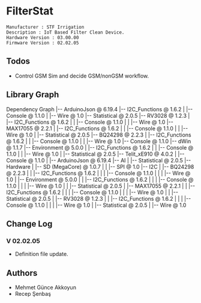 # FilterStat

    Manufacturer : STF Irrigation
    Description : IoT Based Filter Clean Device.
    Hardware Version : 03.00.00
    Firmware Version : 02.02.05

## Todos
* Control GSM Sim and decide GSM/nonGSM workflow.

## Library Graph

Dependency Graph
|-- ArduinoJson @ 6.19.4
|-- I2C_Functions @ 1.6.2
|   |-- Console @ 1.1.0
|   |-- Wire @ 1.0
|-- Statistical @ 2.0.5
|-- RV3028 @ 1.2.3
|   |-- I2C_Functions @ 1.6.2
|   |   |-- Console @ 1.1.0
|   |   |-- Wire @ 1.0
|-- MAX17055 @ 2.2.1
|   |-- I2C_Functions @ 1.6.2
|   |   |-- Console @ 1.1.0
|   |   |-- Wire @ 1.0
|   |-- Statistical @ 2.0.5
|-- BQ24298 @ 2.2.3
|   |-- I2C_Functions @ 1.6.2
|   |   |-- Console @ 1.1.0
|   |   |-- Wire @ 1.0
|-- Console @ 1.1.0
|-- dWin @ 1.1.7
|-- Environment @ 5.0.0
|   |-- I2C_Functions @ 1.6.2
|   |   |-- Console @ 1.1.0
|   |   |-- Wire @ 1.0
|   |-- Statistical @ 2.0.5
|-- Telit_xE910 @ 4.0.2
|   |-- Console @ 1.1.0
|   |-- ArduinoJson @ 6.19.4
|-- AI
|   |-- Statistical @ 2.0.5
|-- Hardware
|   |-- SD (MegaCore) @ 1.0.7
|   |   |-- SPI @ 1.0
|-- I2C
|   |-- BQ24298 @ 2.2.3
|   |   |-- I2C_Functions @ 1.6.2
|   |   |   |-- Console @ 1.1.0
|   |   |   |-- Wire @ 1.0
|   |-- Environment @ 5.0.0
|   |   |-- I2C_Functions @ 1.6.2
|   |   |   |-- Console @ 1.1.0
|   |   |   |-- Wire @ 1.0
|   |   |-- Statistical @ 2.0.5
|   |-- MAX17055 @ 2.2.1
|   |   |-- I2C_Functions @ 1.6.2
|   |   |   |-- Console @ 1.1.0
|   |   |   |-- Wire @ 1.0
|   |   |-- Statistical @ 2.0.5
|   |-- RV3028 @ 1.2.3
|   |   |-- I2C_Functions @ 1.6.2
|   |   |   |-- Console @ 1.1.0
|   |   |   |-- Wire @ 1.0
|   |-- Statistical @ 2.0.5
|   |-- Wire @ 1.0


## Change Log

### V 02.02.05
* Definition file update.

## Authors
* Mehmet Günce Akkoyun
* Recep Şenbaş